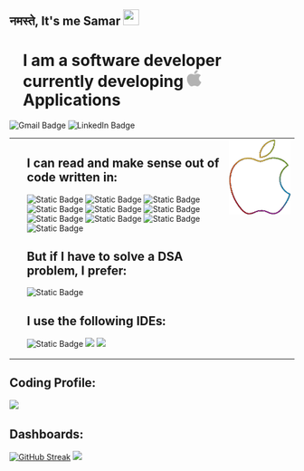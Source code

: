 ## नमस्ते, It's me Samar <img src="https://media.giphy.com/media/hvRJCLFzcasrR4ia7z/giphy.gif" width="28px" height="28px">
<div id="toc">
   <ul style="list-style: none">
      <summary>
         <h1> I am a software developer currently developing <img src="https://github.com/samarchandra/samarchandra/blob/main/Assets/apple_icon_grey.svg" width="25" alt="Apple Logo"/> Applications </h1>
      </summary>
   </ul>
</div>

![Gmail Badge](https://img.shields.io/badge/samarc476%40gmail.com-EA4335?logo=Gmail&logoColor=white&link=mailto:samarc476%40gmail.com)
![LinkedIn Badge](https://img.shields.io/badge/Linkedin-0A66C2?logo=linkedin&logoColor=white&link=https%3A%2F%2Fwww.linkedin.com%2Fin%2Fsamar-chandra-5255651b3%2F)

</p>
<div id="toc" style="border-collapse: collapse; border: none;">
   <table >
      <tr>
         <td valign="top">
            <ul style="list-style: none">
               <summary>
                  <h2> I can read and make sense out of code written in: </h2>
               </summary>
               <p>
                  <img alt="Static Badge" src="https://img.shields.io/badge/Swift-%23F05138?style=flat-square&logo=Swift&logoColor=white" height="25">
                  <img alt="Static Badge" src="https://img.shields.io/badge/-blue?style=flat-square&logo=Swift&logoColor=white&label=SwiftUI&labelColor=blue" height="25">
                  <img alt="Static Badge" src="https://img.shields.io/badge/JavaScript-%23F7DF1E?style=flat-square&logo=JavaScript&logoColor=black" height="25">
                  <img alt="Static Badge" src="https://img.shields.io/badge/TypeScript-%233178C6?style=flat-square&logo=JavaScript&logoColor=white" height="25">
                  <img alt="Static Badge" src="https://img.shields.io/badge/React%20Native-%2361DAFB?style=flat-square&logo=React&logoColor=black" height="25">
                  <img alt="Static Badge" src="https://img.shields.io/badge/HTML-%23E34F26?style=flat-square&logo=html5&logoColor=white" height="25">
                  <img alt="Static Badge" src="https://img.shields.io/badge/Python-%233776AB?style=flat-square&logo=python&logoColor=white" height="25">
                  <img alt="Static Badge" src="https://img.shields.io/badge/C-%23A8B9CC?style=flat-square&logo=c&logoColor=black" height="25">
                  <img alt="Static Badge" src="https://img.shields.io/badge/C%2B%2B-%2300599C?style=flat-square&logo=c%2B%2B&logoColor=white" height="25">
                  <img alt="Static Badge" src="https://img.shields.io/badge/Java-%2300599C?style=flat-square&logo=c%2B%2B&logoColor=white" height="25">
               </p>
            </ul>
            <ul style="list-style: none">
               <summary>
                  <h2> But if I have to solve a DSA problem, I prefer: </h2>
                 <p>
                    <img alt="Static Badge" src="https://img.shields.io/badge/Java-%2300599C?style=flat-square&logo=c%2B%2B&logoColor=white" height="25">
                 </p>
               </summary>
            </ul>
           <ul style="list-style: none">
               <summary>
                  <h2> I use the following IDEs: </h2>
               </summary>
               <p>
                 <img alt="Static Badge" src="https://img.shields.io/badge/Xcode-%23F05138?style=flat-square&logo=Swift&logoColor=white" height="25">
                 <img src="https://img.shields.io/badge/Visual%20Studio%20Code-0078d7.svg?style=for-the-badge&logo=visual-studio-code&logoColor=white" height="25"/>
                 <img src="https://img.shields.io/badge/Android_Studio-3DDC84?style=for-the-badge&logo=android-studio&logoColor=white" height="25"/>
               </p>
            </ul>
         </td>
         <td valign="top"><img src = 'https://github.com/samarchandra/samarchandra/blob/main/Assets/apple_nobg.gif' alt = 'Apple Logo'/></td>
      </tr>
   </table>
</div>
<div id="toc">
         <h2> Coding Profile: </h2>
  <p>
<a href = "https://leetcode.com/u/samarc169/"><img src="https://img.shields.io/badge/-LeetCode-FFA116?style=for-the-badge&logo=LeetCode&logoColor=black" /></a>
</p> 
</div>

 <h2> Dashboards: </h2>
      <a href="https://git.io/streak-stats"><img src="https://streak-stats.demolab.com?user=samarchandra&theme=dark" alt="GitHub Streak" /></a>
      <picture>
  <source
    srcset="https://github-readme-stats.vercel.app/api?username=samarchandra&show_icons=true&theme=dark"
    media="(prefers-color-scheme: dark)"
  />
  <source
    srcset="https://github-readme-stats.vercel.app/api?username=samarchandra&show_icons=true"
    media="(prefers-color-scheme: light), (prefers-color-scheme: no-preference)"
  />
  <img src="https://github-readme-stats.vercel.app/api?username=samarchandra&show_icons=true" />
</picture>
    
